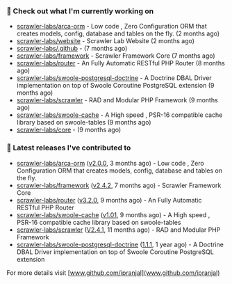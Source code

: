### 👷 Check out what I'm currently working on

- [scrawler-labs/arca-orm](https://github.com/scrawler-labs/arca-orm) -  Low code , Zero Configuration ORM that creates models, config, database and tables on the fly. (2 months ago)
- [scrawler-labs/website](https://github.com/scrawler-labs/website) - Scrawler Lab Website (2 months ago)
- [scrawler-labs/.github](https://github.com/scrawler-labs/.github) -  (7 months ago)
- [scrawler-labs/framework](https://github.com/scrawler-labs/framework) - Scrawler Framework Core (7 months ago)
- [scrawler-labs/router](https://github.com/scrawler-labs/router) - An Fully Automatic RESTful PHP Router (8 months ago)
- [scrawler-labs/swoole-postgresql-doctrine](https://github.com/scrawler-labs/swoole-postgresql-doctrine) - A Doctrine DBAL Driver implementation on top of Swoole Coroutine PostgreSQL extension (9 months ago)
- [scrawler-labs/scrawler](https://github.com/scrawler-labs/scrawler) - RAD and Modular PHP Framework (9 months ago)
- [scrawler-labs/swoole-cache](https://github.com/scrawler-labs/swoole-cache) - A High speed , PSR-16 compatible cache library based on swoole-tables (9 months ago)
- [scrawler-labs/core](https://github.com/scrawler-labs/core) -  (9 months ago)

### 🔭 Latest releases I've contributed to

- [scrawler-labs/arca-orm](https://github.com/scrawler-labs/arca-orm) ([v2.0.0](https://github.com/scrawler-labs/arca-orm/releases/tag/v2.0.0), 3 months ago) -  Low code , Zero Configuration ORM that creates models, config, database and tables on the fly.
- [scrawler-labs/framework](https://github.com/scrawler-labs/framework) ([v2.4.2](https://github.com/scrawler-labs/framework/releases/tag/v2.4.2), 7 months ago) - Scrawler Framework Core
- [scrawler-labs/router](https://github.com/scrawler-labs/router) ([v3.2.0](https://github.com/scrawler-labs/router/releases/tag/v3.2.0), 9 months ago) - An Fully Automatic RESTful PHP Router
- [scrawler-labs/swoole-cache](https://github.com/scrawler-labs/swoole-cache) ([v1.01](https://github.com/scrawler-labs/swoole-cache/releases/tag/v1.01), 9 months ago) - A High speed , PSR-16 compatible cache library based on swoole-tables
- [scrawler-labs/scrawler](https://github.com/scrawler-labs/scrawler) ([V2.4.1](https://github.com/scrawler-labs/scrawler/releases/tag/V2.4.1), 11 months ago) - RAD and Modular PHP Framework
- [scrawler-labs/swoole-postgresql-doctrine](https://github.com/scrawler-labs/swoole-postgresql-doctrine) ([1.1.1](https://github.com/scrawler-labs/swoole-postgresql-doctrine/releases/tag/1.1.1), 1 year ago) - A Doctrine DBAL Driver implementation on top of Swoole Coroutine PostgreSQL extension

For more details visit [www.github.com/ipranjal](www.github.com/ipranjal)

